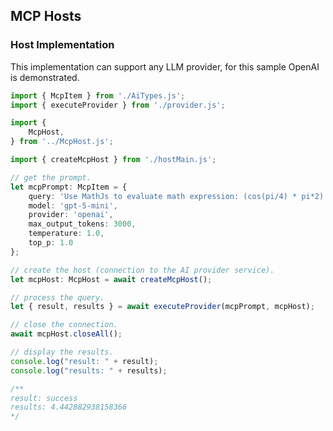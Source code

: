 ## MCP Hosts

### Host Implementation
This implementation can support any LLM provider, for this sample OpenAI is demonstrated.

```typescript
import { McpItem } from './AiTypes.js';
import { executeProvider } from './provider.js';

import {
	McpHost,
} from '../McpHost.js';

import { createMcpHost } from './hostMain.js';

// get the prompt.
let mcpPrompt: McpItem = {
    query: 'Use MathJs to evaluate math expression: (cos(pi/4) * pi*2)',
    model: 'gpt-5-mini',
    provider: 'openai',
    max_output_tokens: 3000,
    temperature: 1.0,
    top_p: 1.0
};

// create the host (connection to the AI provider service).
let mcpHost: McpHost = await createMcpHost();

// process the query.
let { result, results } = await executeProvider(mcpPrompt, mcpHost);

// close the connection.
await mcpHost.closeAll();

// display the results.
console.log("result: " + result);
console.log("results: " + results);

/**
result: success
results: 4.442882938158366
*/
```
